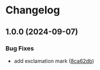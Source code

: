# Changelog

## 1.0.0 (2024-09-07)


### Bug Fixes

* add exclamation mark ([8ca62db](https://github.com/receter/monorepo-release-workflow/commit/8ca62dbbc5e585459a3c82a829ada3c8292045a5))
